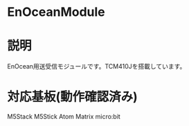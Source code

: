 # EnOceanModule

# 説明
EnOcean用送受信モジュールです。TCM410Jを搭載しています。

# 対応基板(動作確認済み)
M5Stack
M5Stick
Atom Matrix
micro:bit

